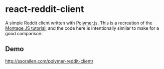 react-reddit-client
===================

A simple Reddit client written with [Polymer.js](https://www.polymer-project.org/).
This is a recreation of the
[Montage JS tutorial](http://montagejs.org/docs/tutorial-reddit-client-with-montagejs.html),
and the code here is intentionally similar to make for a good comparison.

## Demo

http://ssorallen.com/polymer-reddit-client/
